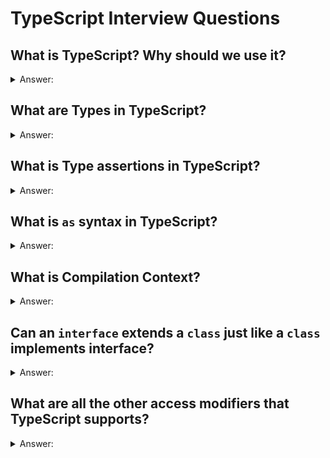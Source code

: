 # TypeScript Interview Questions

## What is TypeScript? Why should we use it?

<details><summary>Answer: </summary>
  TypeScript is a typed superset of JavaScript that compiles to plain JavaScript which runs on any browser or JavaScript engine.

TypeScript offers support for the latest JavaScript features and also has some additional features like static typing, object oriented programming and automatic assignment of constructor.

</details>

## What are Types in TypeScript?

<details><summary>Answer: </summary>
The type represents the type of the value we are using in our programs. TypeScript supports simplest units of data such as numbers, strings, boolean as well as additional types like enum, any, never.

In TypeScript, we are declaring a variable with its type explicitly by appending the : with the variable name followed by the type.

The reason adding types are:

- Types have proven ability to enhance code quality and understandability.
- It’s better for the compiler to catch errors than to have things fail at runtime.
- Types are one of the best forms of documentation we can have.
  </details>

## What is Type assertions in TypeScript?

<details><summary>Answer: </summary>

A type assertion is like a type cast in other languages, but performs no special checking or restructuring of data. It has no runtime impact, and is used purely by the compiler. TypeScript assumes that we have performed any special checks that we need.

`let strength: number = (string).length`

</details>

## What is `as` syntax in TypeScript?

<details><summary>Answer: </summary>

The as is additional syntax for Type assertion in TypeScript. The reason for introducing the as-syntax is that the original syntax (<type>) conflicted with JSX.

`let strLength: number = (str as string).length;`

When using TypeScript with JSX, only as-style assertions are allowed.

</details>

## What is Compilation Context?

<details><summary>Answer: </summary>

The compilation context is basically grouping of the files that TypeScript will parse and analyze to determine what is valid and what isn’t. Along with the information about which files, the compilation context contains information about which compiler options. A great way to define this logical grouping is using a tsconfig.json file.

</details>

## Can an `interface` extends a `class` just like a `class` implements interface?

<details><summary>Answer: </summary>

Yes, an interface extends a class, when it does it inherits the members of the class but not their implementations. Interfaces inherit even the private and protected members of a base class. This means that when you create an interface that extends a class with private or protected members, that interface type can only be implemented by that class or a subclass of it.

</details>

## What are all the other access modifiers that TypeScript supports?

<details>
  <summary>Answer: </summary>

TypeScript supports access modifiers `public`, `private` and `protected` which determine the accessibility of a class member as given below:

- public - All the members of the class, its child classes, and the instance of the class can access. (default)
- protected - All the members of the class and its child classes can access them. But the instance of the class can not access. (A constructor may also be marked protected. This means that the class cannot be instantiated outside of its containing class, but can be extended.)
- private - Only the members of the class can access them.

If an access modifier is not specified it is implicitly public as that matches the convenient nature of JavaScript.

Also note that at runtime (in the generated JS) these have no significance but will give you compile time errors if you use them incorrectly.

</details>
